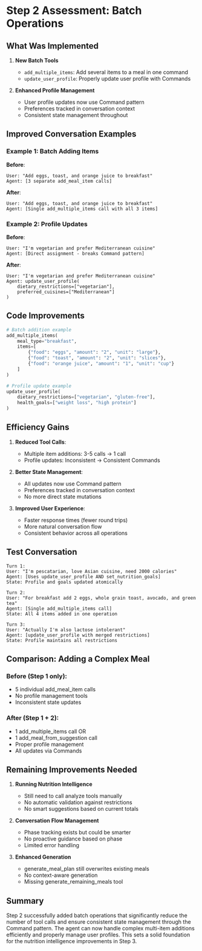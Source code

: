 # Step 2 Assessment: Batch Operations

## What Was Implemented

1. **New Batch Tools**
   - `add_multiple_items`: Add several items to a meal in one command
   - `update_user_profile`: Properly update user profile with Commands

2. **Enhanced Profile Management**
   - User profile updates now use Command pattern
   - Preferences tracked in conversation context
   - Consistent state management throughout

## Improved Conversation Examples

### Example 1: Batch Adding Items
**Before**: 
```
User: "Add eggs, toast, and orange juice to breakfast"
Agent: [3 separate add_meal_item calls]
```

**After**:
```
User: "Add eggs, toast, and orange juice to breakfast"
Agent: [Single add_multiple_items call with all 3 items]
```

### Example 2: Profile Updates
**Before**:
```
User: "I'm vegetarian and prefer Mediterranean cuisine"
Agent: [Direct assignment - breaks Command pattern]
```

**After**:
```
User: "I'm vegetarian and prefer Mediterranean cuisine"  
Agent: update_user_profile(
    dietary_restrictions=["vegetarian"],
    preferred_cuisines=["Mediterranean"]
)
```

## Code Improvements

```python
# Batch addition example
add_multiple_items(
    meal_type="breakfast",
    items=[
        {"food": "eggs", "amount": "2", "unit": "large"},
        {"food": "toast", "amount": "2", "unit": "slices"},
        {"food": "orange juice", "amount": "1", "unit": "cup"}
    ]
)

# Profile update example
update_user_profile(
    dietary_restrictions=["vegetarian", "gluten-free"],
    health_goals=["weight loss", "high protein"]
)
```

## Efficiency Gains

1. **Reduced Tool Calls**:
   - Multiple item additions: 3-5 calls → 1 call
   - Profile updates: Inconsistent → Consistent Commands

2. **Better State Management**:
   - All updates now use Command pattern
   - Preferences tracked in conversation context
   - No more direct state mutations

3. **Improved User Experience**:
   - Faster response times (fewer round trips)
   - More natural conversation flow
   - Consistent behavior across all operations

## Test Conversation

```
Turn 1:
User: "I'm pescatarian, love Asian cuisine, need 2000 calories"
Agent: [Uses update_user_profile AND set_nutrition_goals]
State: Profile and goals updated atomically

Turn 2:
User: "For breakfast add 2 eggs, whole grain toast, avocado, and green tea"
Agent: [Single add_multiple_items call]
State: All 4 items added in one operation

Turn 3:
User: "Actually I'm also lactose intolerant"
Agent: [update_user_profile with merged restrictions]
State: Profile maintains all restrictions
```

## Comparison: Adding a Complex Meal

### Before (Step 1 only):
- 5 individual add_meal_item calls
- No profile management tools
- Inconsistent state updates

### After (Step 1 + 2):
- 1 add_multiple_items call OR
- 1 add_meal_from_suggestion call
- Proper profile management
- All updates via Commands

## Remaining Improvements Needed

1. **Running Nutrition Intelligence**
   - Still need to call analyze tools manually
   - No automatic validation against restrictions
   - No smart suggestions based on current totals

2. **Conversation Flow Management**
   - Phase tracking exists but could be smarter
   - No proactive guidance based on phase
   - Limited error handling

3. **Enhanced Generation**
   - generate_meal_plan still overwrites existing meals
   - No context-aware generation
   - Missing generate_remaining_meals tool

## Summary

Step 2 successfully added batch operations that significantly reduce the number of tool calls and ensure consistent state management through the Command pattern. The agent can now handle complex multi-item additions efficiently and properly manage user profiles. This sets a solid foundation for the nutrition intelligence improvements in Step 3. 
